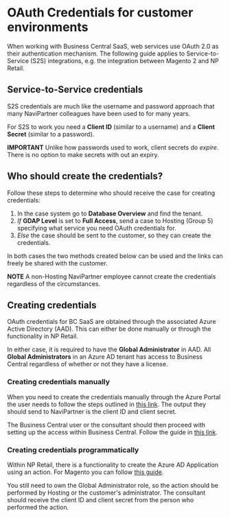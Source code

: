 # OAuth Credentials for customer environments

When working with Business Central SaaS, web services use OAuth 2.0 as their
authentication mechanism.
The following guide applies to Service-to-Service (S2S) integrations, e.g. the
integration between Magento 2 and NP Retail.

## Service-to-Service credentials
S2S credentials are much like the username and password approach that many
NaviPartner colleagues have been used to for many years.

For S2S to work you need a **Client ID** (similar to a username) and a
**Client Secret** (similar to a password).

**IMPORTANT** Unlike how passwords used to work, client secrets do _expire_.
There is no option to make secrets with out an expiry.

## Who should create the credentials?
Follow these steps to determine who should receive the case for creating 
credentials:

1. In the case system go to **Database Overview** and find the tenant.
2. *If* **GDAP Level** is set to **Full Access**, send a case to Hosting
(Group 5) specifying what service you need OAuth credentials for.
3. *Else* the case should be sent to the customer, so they can create the credentials.

In both cases the two methods created below can be used and the links can
freely be shared with the customer.

**NOTE** A non-Hosting NaviPartner employee cannot create the credentials regardless of the circumstances.

## Creating credentials
OAuth credentials for BC SaaS are obtained through the associated Azure
Active Directory (AAD). This can either be done manually or through the
functionality in NP Retail.

In either case, it is required to have the **Global Administrator** in AAD.
All **Global Administrators** in an Azure AD tenant has access to Business Central
regardless of whether or not they have a license.

### Creating credentials manually
When you need to create the credentials manually through the Azure Portal
the user needs to follow the steps outlined in [this link](https://learn.microsoft.com/en-us/dynamics365/business-central/dev-itpro/administration/automation-apis-using-s2s-authentication#task-1-register-an-azure-ad-application-for-authentication-to-business-central).
The output they should send to NaviPartner is the client ID and client secret.

The Business Central user or the consultant should then proceed with setting
up the access within Business Central. Follow the guide in [this link](https://learn.microsoft.com/en-us/dynamics365/business-central/dev-itpro/administration/automation-apis-using-s2s-authentication#task-2-set-up-the-azure-ad-application-in-).

### Creating credentials programmatically
Within NP Retail, there is a functionality to create the Azure AD Application
using an action. For Magento you can follow [this guide](https://docs.navipartner.com/retail/webshopintegrations/magento/howto/create-azure-ad-app.html).

You still need to own the Global Administrator role, so the action
should be performed by Hosting or the customer's administrator.
The consultant should receive the client ID and client secret from the person
who performed the action.